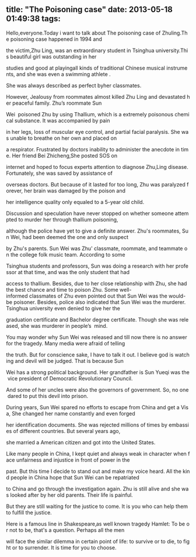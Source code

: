 title: "The Poisoning case"
date: 2013-05-18 01:49:38
tags:
---

<div>

Hello,everyone.Today i want to talk about The poisoning case of Zhuling.The poisoning case happened in 1994 and

the victim,Zhu Ling, was an extraordinary student in Tsinghua university.This beautiful girl was outstanding in her

studies and good at playingall kinds of traditional Chinese musical instruments, and she was even a swimming athlete .

She was always described as perfect byher classmates.

However, Jealousy from roommates almost killed Zhu Ling and devastated her peaceful family. Zhu’s roommate Sun

Wei  poisoned Zhu by using Thallium, which is a extremely poisonous chemical substance. It was accompanied by pain

in her legs, loss of muscular eye control, and partial facial paralysis. She was unable to breathe on her own and placed on

a respirator. Frustrated by doctors inability to administer the anecdote in time. Her friend Bei Zhicheng‚She posted SOS on

internet and hoped to focus experts attention to diagnose Zhu‚Ling disease. Fortunately, she was saved by assistance of

overseas doctors. But because of it lasted for too long, Zhu was paralyzed forever, her brain was damaged by the poison and

her intelligence quality only equaled to a 5-year old child.

Discussion and speculation have never stopped on whether someone attempted to murder her through thallium poisoning,

although the police have yet to give a definite answer. Zhu's roommates, Sun Wei, had been deemed the one and only suspect

by Zhu's parents. Sun Wei was Zhu' classmate, roommate, and teammate on the college folk music team. According to some

Tsinghua students and professors, Sun was doing a research with her professor at that time, and was the only student that had

access to thallium. Besides, due to her close relationship with Zhu, she had the best chance and time to poison Zhu. Some well-informed classmates of Zhu even pointed out that Sun Wei was the would-be poisoner. Besides, police also indicated that Sun Wei was the murderer. Tsinghua university even denied to give her the

graduation certificate and Bachelor degree certificate. Though she was released, she was murderer in people’s  mind.

You may wonder why Sun Wei was released and till now there is no answer for the tragedy. Many media were afraid of telling

the truth. But for conscience sake, I have to talk it out. I believe god is watching and devil will be judged. That is because Sun

Wei has a strong political background. Her grandfather is Sun Yueqi was the vice president of Democratic Revolutionary Council.

And some of her uncles were also the governors of government. So, no one dared to put this devil into prison.

During years, Sun Wei spared no efforts to escape from China and get a Visa, She changed her name constantly and even forged

her identification documents. She was rejected millions of times by embassies of different countries. But several years ago,

she married a American citizen and got into the United States.

Like many people in China, I kept quiet and always weak in character when face unfairness and injustice in front of power in the

past. But this time I decide to stand out and make my voice heard. All the kind people in China hope that Sun Wei can be repatriated

to China and go through the investigation again. Zhu is still alive and she was looked after by her old parents. Their life is painful.

But they are still waiting for the justice to come. It is you who can help them to fulfill the justice.

Here is a famous line in Shakespeare‚as well known tragedy Hamlet: To be or not to be, that's a question. Perhaps all the men

will face the similar dilemma in certain point of life: to survive or to die, to fight or to surrender. It is time for you to choose.
</div>

&nbsp;</p>